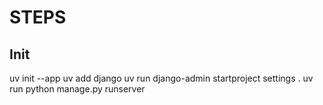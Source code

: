 # STEPS



## Init

uv init --app
uv add django
uv run django-admin startproject settings .
uv run python manage.py runserver

